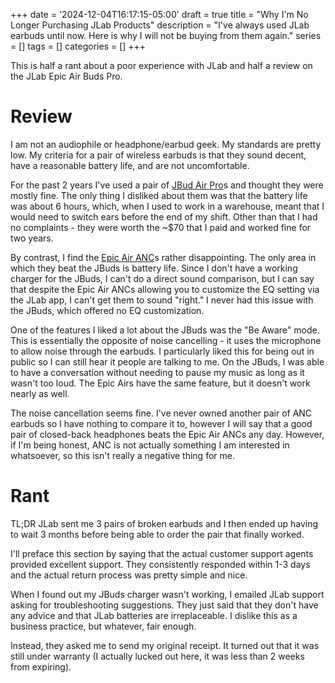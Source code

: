 +++
date = '2024-12-04T16:17:15-05:00'
draft = true
title = "Why I'm No Longer Purchasing JLab Products"
description = "I've always used JLab earbuds until now. Here is why I will not be buying from them again."
series = []
tags = []
categories = []
+++

This is half a rant about a poor experience with JLab and half a review on the JLab Epic Air Buds Pro. 
<!--more-->

# Review 

I am not an audiophile or headphone/earbud geek. My standards are pretty low. My criteria for a pair of wireless earbuds is that they sound decent, have a reasonable battery life, and are not uncomfortable. 

For the past 2 years I've used a pair of [JBud Air Pro](https://www.jlab.com/en-ca/products/jbuds-air-pro-true-wireless-earbuds-black)s and thought they were mostly fine. The only thing I disliked about them was that the battery life was about 6 hours, which, when I used to work in a warehouse, meant that I would need to switch ears before the end of my shift. Other than that I had no complaints - they were worth the ~$70 that I paid and worked fine for two years. 

By contrast, I find the [Epic Air ANC](https://www.jlab.com/en-ca/products/epic-air-anc-true-wireless-earbuds-gen-2-black)s rather disappointing. The only area in which they beat the JBuds is battery life. Since I don't have a working charger for the JBuds, I can't do a direct sound comparison, but I can say that despite the Epic Air ANCs allowing you to customize the EQ setting via the JLab app, I can't get them to sound "right." I never had this issue with the JBuds, which offered no EQ customization. 

One of the features I liked a lot about the JBuds was the "Be Aware" mode. This is essentially the opposite of noise cancelling - it uses the microphone to allow noise through the earbuds. I particularly liked this for being out in public so I can still hear it people are talking to me. On the JBuds, I was able to have a conversation without needing to pause my music as long as it wasn't too loud. The Epic Airs have the same feature, but it doesn't work nearly as well. 

The noise cancellation seems fine. I've never owned another pair of ANC earbuds so I have nothing to compare it to, however I will say that a good pair of closed-back headphones beats the Epic Air ANCs any day. However, if I'm being honest, ANC is not actually something I am interested in whatsoever, so this isn't really a negative thing for me. 


# Rant

TL;DR JLab sent me 3 pairs of broken earbuds and I then ended up having to wait 3 months before being able to order the pair that finally worked. 

I'll preface this section by saying that the actual customer support agents provided excellent support. They consistently responded within 1-3 days and the actual return process was pretty simple and nice.

When I found out my JBuds charger wasn't working, I emailed JLab support asking for troubleshooting suggestions. They just said that they don't have any advice and that JLab batteries are irreplaceable. I dislike this as a business practice, but whatever, fair enough. 

Instead, they asked me to send my original receipt. It turned out that it was still under warranty (I actually lucked out here, it was less than 2 weeks from expiring). 
